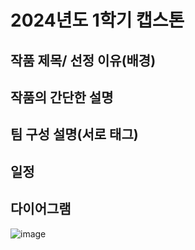 # 2024년도 1학기 캡스톤

## 작품 제목/ 선정 이유(배경)

## 작품의 간단한 설명 

## 팀 구성 설명(서로 태그)

## 일정

## 다이어그램
![image](https://github.com/among5094/Capstone1/assets/106166621/be49a5db-9d63-4809-ac13-570eb44ac0f4)


